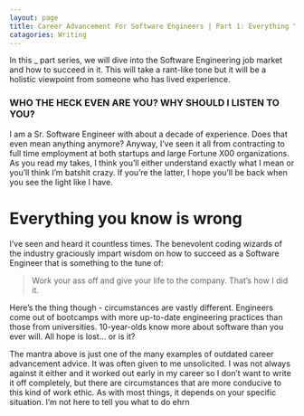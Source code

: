 ```yaml
---
layout: page
title: Career Advancement For Software Engineers | Part 1: Everything You Know Is Wrong
catagories: Writing
---
```


In this _ part series, we will dive into the Software Engineering job market and how to succeed in it. This will take a rant-like tone but it will be a holistic viewpoint from someone who has lived experience. 

### WHO THE HECK EVEN ARE YOU? WHY SHOULD I LISTEN TO YOU?
I am a Sr. Software Engineer with about a decade of experience. Does that even mean anything anymore? Anyway, I’ve seen it all from contracting to full time employment at both startups and large Fortune X00 organizations. As you read my takes, I think you’ll either understand exactly what I mean or you’ll think I’m batshit crazy. If you’re the latter, I hope you’ll be back when you see the light like I have.

# Everything you know is wrong
I’ve seen and heard it countless times. The benevolent coding wizards of the industry graciously impart wisdom on how to succeed as a Software Engineer that is something to the tune of:

> Work your ass off and give your life to the company. That’s how I did it.

Here’s the thing though - circumstances are vastly different. Engineers come out of bootcamps with more up-to-date engineering practices than those from universities. 10-year-olds know more about software than you ever will. All hope is lost… or is it? 

The mantra above is just one of the many examples of outdated career advancement advice. It was often given to me unsolicited. I was not always against it either and it worked out early in my career so I don’t want to write it off completely, but there are circumstances that are more conducive to this kind of work ethic. As with most things, it depends on your specific situation. I’m not here to tell you what to do ehrn